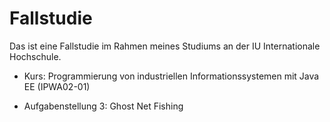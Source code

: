 # Fallstudie

Das ist eine Fallstudie im Rahmen meines Studiums an der IU Internationale Hochschule.

* Kurs: Programmierung von industriellen Informationssystemen mit Java EE (IPWA02-01)

* Aufgabenstellung 3: Ghost Net Fishing